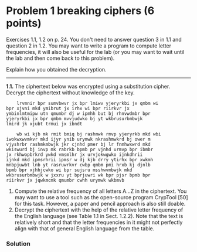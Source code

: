 # Problem 1 breaking ciphers (6 points)

Exercises 1.1, 1.2 on p. 24. You don't need to answer question 3 in 1.1 and question 2 in 1.2. You may want to write a program to compute letter frequencies, it will also be useful for the lab (or you may want to wait until the lab and then come back to this problem). 

Explain how you obtained the decryption.  

---

**1.1.** The ciphertext below was encrypted using a substitution cipher. Decrypt the ciphertext without knowledge of the key.

```
    lrvmnir bpr sumvbwvr jx bpr lmiwv yjeryrkbi jx qmbm wi
bpr xjvni mkd ymibrut jx irhx wi bpr riirkvr jx
ymbinlmtmipw utn qmumbr dj w ipmhh but bj rhnvwdmbr bpr
yjeryrkbi jx bpr qmbm mvvjudwko bj yt wkbrusurbmbwjk
lmird jk xjubt trmui jx ibndt

    wb wi kjb mk rmit bmiq bj rashmwk rmvp yjeryrkb mkd wbi
iwokwxwvmkvr mkd ijyr ynib urymwk nkrashmwkrd bj ower m
vjyshrbr rashmkmbwjk jkr cjnhd pmer bj lr fnmhwxwrd mkd
wkiswurd bj invp mk rabrkb bpmb pr vjnhd urmvp bpr ibmbr
jx rkhwopbrkrd ywkd vmsmlhr jx urvjokwgwko ijnkdhrii
ijnkd mkd ipmsrhrii ipmsr w dj kjb drry ytirhx bpr xwkmh
mnbpjuwbt lnb yt rasruwrkvr cwbp qmbm pmi hrxb kj djnlb
bpmb bpr xjhhjcwko wi bpr sujsru msshwvmbwjk mkd
wkbrusurbmbwjk w jxxru yt bprjuwri wk bpr pjsr bpmb bpr
riirkvr jx jqwkmcmk qmumbr cwhh urymwk wkbmvb
```

1. Compute the relative frequency of all letters A...Z in the ciphertext. You may
want to use a tool such as the open-source program CrypTool [50] for this task.
However, a paper and pencil approach is also still doable.
2. Decrypt the ciphertext with the help of the relative letter frequency of the English
language (see Table 1.1 in Sect. 1.2.2). Note that the text is relatively short and
that the letter frequencies in it might not perfectly align with that of general
English language from the table.

### Solution